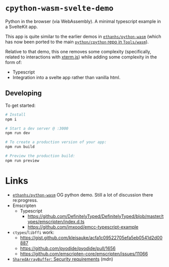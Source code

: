 # `cpython-wasm-svelte-demo`

Python in the browser (via WebAssembly). A minimal typescript example in a SvelteKit app.

This app is quite similar to the earlier demos in [`ethanhs/python-wasm`](https://github.com/ethanhs/python-wasm) (which has now been ported to the main [`python/cpython` repo in `Tools/wasm`](https://github.com/python/cpython/tree/main/Tools/wasm)).

Relative to that demo, this one removes some complexity (specifically, related to interactions with [xterm.js](https://github.com/xtermjs/xterm.js)) while adding some complexity in the form of:

- Typescript
- Integration into a svelte app rather than vanilla html.

## Developing

To get started:

```bash
# Install
npm i

# Start a dev server @ :3000
npm run dev

# To create a production version of your app:
npm run build

# Preview the production build:
npm run preview
```

# Links

- [`ethanhs/python-wasm`](https://github.com/ethanhs/python-wasm) OG python demo. Still a lot of discussion there re:progress.
- Emscripten
  - Typescript
    - https://github.com/DefinitelyTyped/DefinitelyTyped/blob/master/types/emscripten/index.d.ts
    - https://github.com/imxood/emcc-typescript-example
- `ctypes`/`libffi` work:
  - https://gist.github.com/kleisauke/acfa1c09522705efa5eb0541d2d00887
  - https://github.com/pyodide/pyodide/pull/1656
  - https://github.com/emscripten-core/emscripten/issues/11066
- [`SharedArrayBuffer`: Security requirements](https://developer.mozilla.org/en-US/docs/Web/JavaScript/Reference/Global_Objects/SharedArrayBuffer#security_requirements) (mdn)
